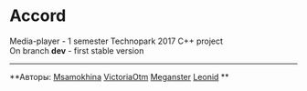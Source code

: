 # Accord
Media-player - 1 semester Technopark 2017 C++ project
<br/>
On branch **dev** - first stable version
***
**Авторы:
[Msamokhina](https://github.com/msamokhina)
[VictoriaOtm](https://github.com/VictoriaOtm)
[Meganster](https://github.com/Meganster)
[Leonid](https://github.com/PihPuhDevelopment)
**
